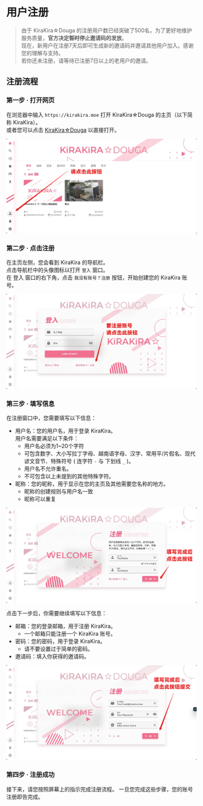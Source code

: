 # 用户注册

> 由于 KiraKira☆Douga 的注册用户数已经突破了500名，为了更好地维护服务质量，**官方决定<del>暂时</del>停止邀请码的发放**。\
> 现在，新用户在注册7天后即可生成新的邀请码并邀请其他用户加入。感谢您的理解与支持。\
> 若你还未注册，请等待已注册7日以上的老用户的邀请。

## 注册流程

### 第一步 · 打开网页

在浏览器中输入 `https://kirakira.moe` 打开 KiraKira☆Douga 的主页（以下简称 KiraKira）。\
或者您可以点击 [KiraKira☆Douga](https://kirakira.moe/) 以直接打开。

![Step 01](Picture/step01.png)

### 第二步 · 点击注册

在主页左侧，您会看到 KiraKira 的导航栏。\
点击导航栏中的头像图标以打开 `登入` 窗口。\
在 登入 窗口的右下角，点击 `我没有账号？注册` 按钮，开始创建您的 KiraKira 账号。

![Step 02](Picture/step02.png)

### 第三步 · 填写信息

在注册窗口中，您需要填写以下信息：

- 用户名：您的用户名，用于登录 KiraKira。\
  用户名需要满足以下条件：
  - 用户名必须为1~20个字符
  - 可包含数字、大小写拉丁字母、越南语字母、汉字、常用平/片假名、现代谚文音节、特殊符号 ( 连字符 `-` 与 下划线 `_` )。
  - 用户名不允许重名。
  - 不可包含以上未提到的其他特殊字符。
- 昵称：您的昵称，用于显示在您的主页及其他需要您名称的地方。
  - 昵称的创建规则与用户名一致
  - 昵称可以重复

![Step 03](Picture/step03_1.png)

点击下一步后，你需要继续填写以下信息：

- 邮箱：您的登录邮箱，用于注册 KiraKira。
  - 一个邮箱只能注册一个 KiraKira 账号。
- 密码：您的密码，用于登录 KiraKira。
  - 请不要设置过于简单的密码。
- 邀请码：填入你获得的邀请码。

![Step 03](Picture/step03_2.png)

### 第四步 · 注册成功

接下来，请您按照屏幕上的指示完成注册流程。
一旦您完成这些步骤，您的账号注册即告完成。
